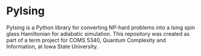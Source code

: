 # PyIsing
PyIsing is a Python library for converting NP-hard problems into a Ising spin glass Hamiltonian for adiabatic simulation. This repository was created as part of a term project for COMS 5340, Quantum Complexity and Information, at Iowa State University.
